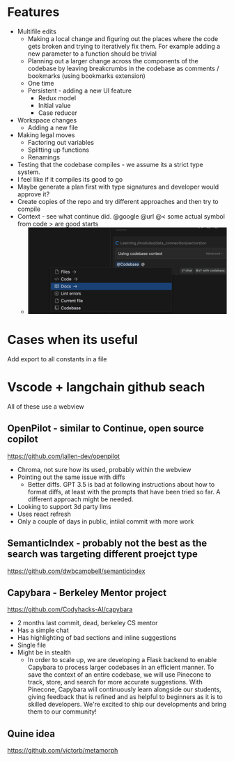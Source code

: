# Features
- Multifile edits
  - Making a local change and figuring out the places where the code gets broken and trying to iteratively fix them. For example adding a new parameter to a function should be trivial
  - Planning out a larger change across the components of the codebase by leaving breakcrumbs in the codebase as comments / bookmarks (using bookmarks extension)
  - One time
  - Persistent - adding a new UI feature
    - Redux model
    - Initial value
    - Case reducer
- Workspace changes
  - Adding a new file
- Making legal moves
  - Factoring out variables
  - Splitting up functions
  - Renamings
- Testing that the codebase compiles - we assume its a strict type system.
- I feel like if it compiles its good to go
- Maybe generate a plan first with type signatures and developer would approve it?
- Create copies of the repo and try different approaches and then try to compile
- Context - see what continue did. @google @url @< some actual symbol from code > are good starts
  - ![cursor-learning-documentation](cursor-learning-documentation.png)

# Cases when its useful 
Add export to all constants in a file

# Vscode + langchain github seach
All of these use a webview

## OpenPilot - similar to Continue, open source copilot
https://github.com/jallen-dev/openpilot
- Chroma, not sure how its used, probably within the webview
- Pointing out the same issue with diffs
  - Better diffs. GPT 3.5 is bad at following instructions about how to format diffs, at least with the prompts that have been tried so far. A different approach might be needed.
- Looking to support 3d party llms
- Uses react refresh
- Only a couple of days in public, intiial commit with more work

## SemanticIndex - probably not the best as the search was targeting different proejct type
https://github.com/dwbcampbell/semanticindex

## Capybara - Berkeley Mentor project
https://github.com/Codyhacks-AI/capybara
- 2 months last commit, dead, berkeley CS mentor
- Has a simple chat
- Has highlighting of bad sections and inline suggestions
- Single file
- Might be in stealth
  - In order to scale up, we are developing a Flask backend to enable Capybara to process larger codebases in an efficient manner. To save the context of an entire codebase, we will use Pinecone to track, store, and search for more accurate suggestions. With Pinecone, Capybara will continuously learn alongside our students, giving feedback that is refined and as helpful to beginners as it is to skilled developers. We're excited to ship our developments and bring them to our community!

## Quine idea
https://github.com/victorb/metamorph